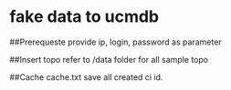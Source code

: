 # fake data to ucmdb
##Prerequeste
provide ip, login, password as parameter

##Insert topo
refer to /data folder for all sample topo

##Cache
cache.txt save all created ci id. 